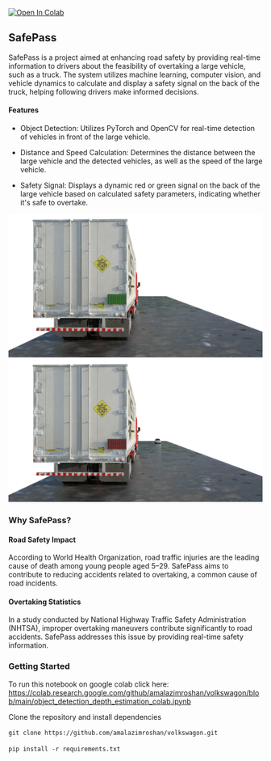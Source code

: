 [![Open In Colab](https://colab.research.google.com/assets/colab-badge.svg)](https://colab.research.google.com/github/amalazimroshan/volkswagon/blob/main/object_detection_depth_estimation_colab.ipynb)

## SafePass

SafePass is a project aimed at enhancing road safety by providing real-time information to drivers about the feasibility of overtaking a large vehicle, such as a truck. The system utilizes machine learning, computer vision, and vehicle dynamics to calculate and display a safety signal on the back of the truck, helping following drivers make informed decisions.

#### Features

- Object Detection: Utilizes PyTorch and OpenCV for real-time detection of vehicles in front of the large vehicle.

- Distance and Speed Calculation: Determines the distance between the large vehicle and the detected vehicles, as well as the speed of the large vehicle.

- Safety Signal: Displays a dynamic red or green signal on the back of the large vehicle based on calculated safety parameters, indicating whether it's safe to overtake.

![SafePass](green_light.png)
![SafePass](red_light.png)

### Why SafePass?

#### Road Safety Impact
According to World Health Organization, road traffic injuries are the leading cause of death among young people aged 5–29. SafePass aims to contribute to reducing accidents related to overtaking, a common cause of road incidents.

#### Overtaking Statistics
In a study conducted by National Highway Traffic Safety Administration (NHTSA), improper overtaking maneuvers contribute significantly to road accidents. SafePass addresses this issue by providing real-time safety information.


### Getting Started

To run this notebook on google colab
click here: https://colab.research.google.com/github/amalazimroshan/volkswagon/blob/main/object_detection_depth_estimation_colab.ipynb

Clone the repository and install dependencies

```
git clone https://github.com/amalazimroshan/volkswagon.git

pip install -r requirements.txt
```
